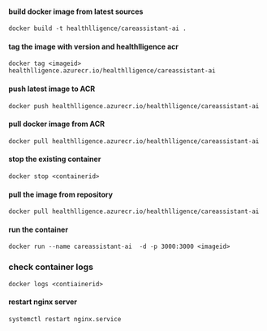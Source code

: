 #### build docker image from latest sources
`docker build -t healthlligence/careassistant-ai .`

#### tag the image with version and healthlligence acr
`docker tag <imageid>  healthlligence.azurecr.io/healthlligence/careassistant-ai`

#### push latest image to ACR
`docker push healthlligence.azurecr.io/healthlligence/careassistant-ai`

#### pull docker image from ACR
`docker pull healthlligence.azurecr.io/healthlligence/careassistant-ai`

#### stop the existing container
`docker stop <containerid>`

#### pull the image from repository
`docker pull healthlligence.azurecr.io/healthlligence/careassistant-ai`

#### run the container
`docker run --name careassistant-ai  -d -p 3000:3000 <imageid>`

### check container logs
`docker logs <contiainerid>`

#### restart nginx server
`systemctl restart nginx.service`

